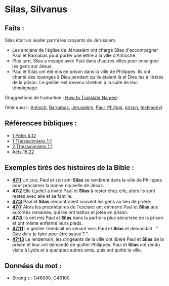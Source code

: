 # Silas, Silvanus

## Faits :

Silas était un leader parmi les croyants de Jérusalem.

* Les anciens de l'église de Jérusalem ont chargé Silas d'accompagner Paul et Barnabas pour porter une lettre à la ville d'Antioche.
* Plus tard, Silas a voyagé avec Paul dans d'autres villes pour enseigner les gens sur Jésus.
* Paul et Silas ont été mis en prison dans la ville de Philippes. Ils ont chanté des louanges à Dieu pendant qu'ils étaient là et Dieu les a libérés de la prison. Le geôlier est devenu chrétien à la suite de leur témoignage.

(Suggestions de traduction : [How to Translate Names](rc://en/ta/man/translate/translate-names))

(Voir aussi : [Antioch](../names/antioch.md), [Barnabas](../names/barnabas.md), [Jerusalem](../names/jerusalem.md), [Paul](../names/paul.md), [Philippi](../names/philippi.md), [prison](../other/prison.md), [testimony](../kt/testimony.md))

## Références bibliques :

* [1 Peter 5:12](rc://en/tn/help/1pe/05/12)
* [1 Thessalonians 1:1](rc://en/tn/help/1th/01/1)
* [2 Thessalonians 1:1](rc://en/tn/help/2th/01/01)
* [Acts 15:22](rc://en/tn/help/act/15/22)

## Exemples tirés des histoires de la Bible :

* __[47:1](rc://en/tn/help/obs/47/01)__ Un jour, Paul et son ami __Silas__ se rendirent dans la ville de Philippes pour proclamer la bonne nouvelle de Jésus.
* __[47:2](rc://en/tn/help/obs/47/02)__ Elle (Lydie) a invité Paul et __Silas__ à rester chez elle, alors ils sont restés avec elle et sa famille.
* __[47:3](rc://en/tn/help/obs/47/03)__ Paul et __Silas__ rencontraient souvent les gens au lieu de prière.
* __[47:7](rc://en/tn/help/obs/47/07)__ Alors les propriétaires de l'esclave ont emmené Paul et __Silas__ aux autorités romaines, qui les ont battus et jetés en prison.
* __[47:8](rc://en/tn/help/obs/47/08)__ Ils ont mis Paul et __Silas__ dans la partie la plus sécurisée de la prison et ont même enfermé leurs pieds.
* __[47:11](rc://en/tn/help/obs/47/11)__ Le geôlier tremblait en venant vers Paul et __Silas__ et demandait : " Que dois-je faire pour être sauvé ? ".
* __[47:13](rc://en/tn/help/obs/47/13)__ Le lendemain, les dirigeants de la ville ont libéré Paul et __Silas__ de la prison et leur ont demandé de quitter Philippes. Paul et __Silas__ ont rendu visite à Lydie et à quelques autres amis, puis ont quitté la ville.

## Données du mot :

* Strong's : G46090, G46100

